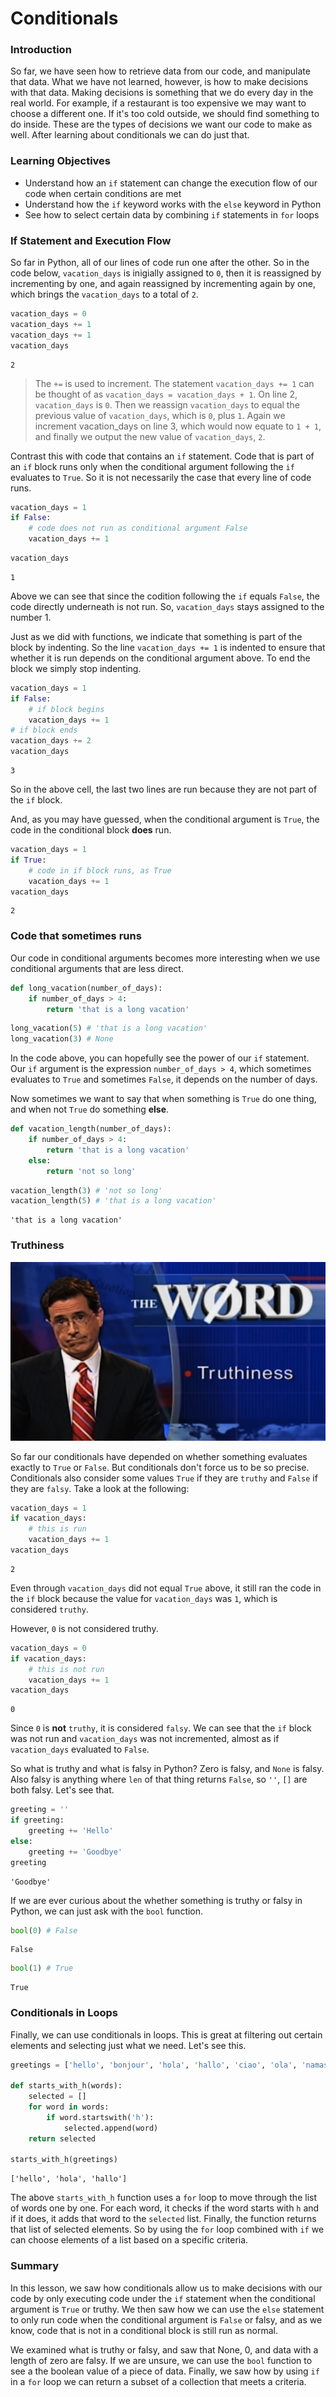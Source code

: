 
# Conditionals

### Introduction

So far, we have seen how to retrieve data from our code, and manipulate that data.  What we have not learned, however, is how to make decisions with that data. Making decisions is something that we do every day in the real world. For example, if a restaurant is too expensive we may want to choose a different one. If it's too cold outside, we should find something to do inside. These are the types of decisions we want our code to make as well. After learning about conditionals we can do just that.  

### Learning Objectives

* Understand how an `if` statement can change the execution flow of our code when certain conditions are met
* Understand how the `if` keyword works with the `else` keyword in Python
* See how to select certain data by combining `if` statements in `for` loops 

### If Statement and Execution Flow

So far in Python, all of our lines of code run one after the other. So in the code below, `vacation_days` is inigially assigned to `0`, then it is reassigned by incrementing by one, and again reassigned by incrementing again by one, which brings the `vacation_days` to a total of `2`.


```python
vacation_days = 0
vacation_days += 1
vacation_days += 1
vacation_days
```




    2



> The `+=` is used to increment. The statement `vacation_days += 1` can be thought of as `vacation_days = vacation_days + 1`. On line 2, `vacation_days` is `0`. Then we reassign `vacation_days` to equal the previous value of `vacation_days`, which is `0`, plus `1`. Again we increment vacation_days on line 3, which would now equate to `1 + 1`, and finally we output the new value of `vacation_days`, `2`.


Contrast this with code that contains an `if` statement. Code that is part of an `if` block runs only when the conditional argument following the `if` evaluates to `True`. So it is not necessarily the case that every line of code runs.


```python
vacation_days = 1
if False:
    # code does not run as conditional argument False
    vacation_days += 1
```


```python
vacation_days
```




    1



Above we can see that since the codition following the `if` equals `False`, the code directly underneath is not run.  So, `vacation_days` stays assigned to the number 1.  

Just as we did with functions, we indicate that something is part of the block by indenting.  So the line `vacation_days += 1` is indented to ensure that whether it is run depends on the conditional argument above.  To end the block we simply stop indenting.


```python
vacation_days = 1
if False:
    # if block begins
    vacation_days += 1
# if block ends
vacation_days += 2
vacation_days
```




    3



So in the above cell, the last two lines are run because they are not part of the `if` block.

And, as you may have guessed, when the conditional argument is `True`, the code in the conditional block **does** run.  


```python
vacation_days = 1
if True:
    # code in if block runs, as True
    vacation_days += 1
vacation_days
```




    2



### Code that sometimes runs

Our code in conditional arguments becomes more interesting when we use conditional arguments that are less direct.


```python
def long_vacation(number_of_days):
    if number_of_days > 4:
        return 'that is a long vacation'
```


```python
long_vacation(5) # 'that is a long vacation'
long_vacation(3) # None
```

In the code above, you can hopefully see the power of our `if` statement.  Our `if` argument is the expression `number_of_days > 4`, which sometimes evaluates to `True` and sometimes `False`, it depends on the number of days.

Now sometimes we want to say that when something is `True` do one thing, and when not `True` do something **else**.


```python
def vacation_length(number_of_days):
    if number_of_days > 4:
        return 'that is a long vacation'
    else:
        return 'not so long'
```


```python
vacation_length(3) # 'not so long'
vacation_length(5) # 'that is a long vacation'
```




    'that is a long vacation'



### Truthiness

![truthiness](truthiness.png "Truthiness")

So far our conditionals have depended on whether something evaluates exactly to `True` or `False`.  But conditionals don't force us to be so precise. Conditionals also consider some values `True` if they are `truthy` and `False` if they are `falsy`.  Take a look at the following:


```python
vacation_days = 1
if vacation_days:
    # this is run
    vacation_days += 1
vacation_days
```




    2



Even through `vacation_days` did not equal `True` above, it still ran the code in the `if` block because the value for `vacation_days` was `1`, which is considered `truthy`.

However, `0` is not considered truthy.  


```python
vacation_days = 0
if vacation_days:
    # this is not run
    vacation_days += 1
vacation_days
```




    0



Since `0` is **not** `truthy`, it is considered `falsy`. We can see that the `if` block was not run and `vacation_days` was not incremented, almost as if `vacation_days` evaluated to `False`. 

So what is truthy and what is falsy in Python?  Zero is falsy, and `None` is falsy.  Also falsy is anything where `len` of that thing returns `False`, so `''`, `[]` are both falsy.  Let's see that. 


```python
greeting = ''
if greeting:
    greeting += 'Hello'
else:
    greeting += 'Goodbye'
greeting
```




    'Goodbye'



If we are ever curious about the whether something is truthy or falsy in Python, we can just ask with the `bool` function.


```python
bool(0) # False
```




    False




```python
bool(1) # True
```




    True



### Conditionals in Loops

Finally, we can use conditionals in loops.  This is great at filtering out certain elements and selecting just what we need.  Let's see this.


```python
greetings = ['hello', 'bonjour', 'hola', 'hallo', 'ciao', 'ola', 'namaste', 'salam']

def starts_with_h(words):
    selected = []
    for word in words:
        if word.startswith('h'):
            selected.append(word)
    return selected 

starts_with_h(greetings)
```




    ['hello', 'hola', 'hallo']



The above `starts_with_h` function uses a `for` loop to move through the list of words one by one.  For each word, it checks if the word starts with `h` and if it does, it adds that word to the `selected` list.  Finally, the function returns that list of selected elements.  So by using the `for` loop combined with `if` we can choose elements of a list based on a specific criteria.

### Summary

In this lesson, we saw how conditionals allow us to make decisions with our code by only executing code under the `if` statement when the conditional argument is `True` or truthy.  We then saw how we can use the `else` statement to only run code when the conditional argument is `False` or falsy, and as we know, code that is not in a conditional block is still run as normal.  

We examined what is truthy or falsy, and saw that None, 0, and data with a length of zero are falsy.  If we are unsure, we can use the `bool` function to see a the boolean value of a piece of data.  Finally, we saw how by using `if` in a `for` loop we can return a subset of a collection that meets a criteria.
